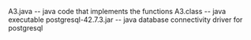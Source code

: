 A3.java -- java code that implements the functions
A3.class -- java executable
postgresql-42.7.3.jar -- java database connectivity driver for postgresql
